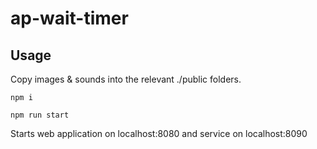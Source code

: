# ap-wait-timer

## Usage

Copy images & sounds into the relevant ./public folders.

```
npm i
```

```
npm run start
```

Starts web application on localhost:8080 and service on localhost:8090